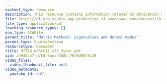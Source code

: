 ```yaml
---
content_type: resource
description: This resource contains information related to motivation and derivation.
file: https://ol-ocw-studio-app-production.s3.amazonaws.com/courses/18-03sc-differential-equations-fall-2011/a3945a47e7549aeaf08b76f9d98f5c28_MIT18_03SCF11_s33_3text.pdf
file_type: application/pdf
learning_resource_types: []
ocw_type: OCWFile
parent_title: 'Matrix Methods: Eigenvalues and Normal Modes'
parent_type: CourseSection
resourcetype: Document
title: MIT18_03SCF11_s33_3text.pdf
uid: a3945a47-e754-9aea-f08b-76f9d98f5c28
video_files:
  video_thumbnail_file: null
video_metadata:
  youtube_id: null
---
```

